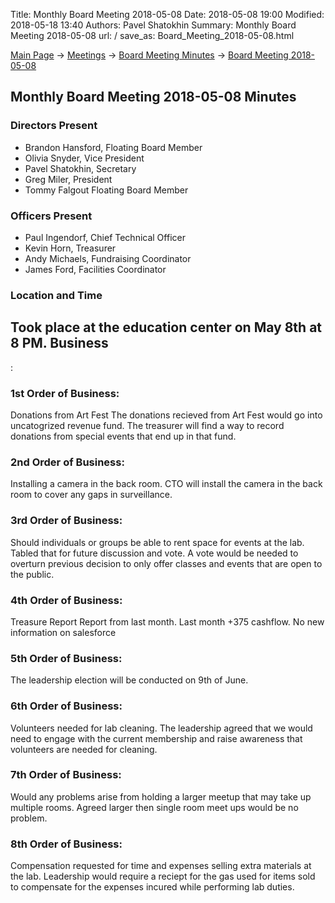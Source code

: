 Title: Monthly Board Meeting 2018-05-08
Date: 2018-05-08 19:00
Modified: 2018-05-18 13:40
Authors: Pavel Shatokhin
Summary: Monthly Board Meeting 2018-05-08
url: /
save_as: Board_Meeting_2018-05-08.html

[Main Page](index.html) -\> [Meetings](Meetings.html)
-\> [Board Meeting Minutes](Board_Meeting_Minutes.html) -\> [Board Meeting 2018-05-08](Board_Meeting_2018-05-08.html)

Monthly Board Meeting 2018-05-08 Minutes
-----------------------------

### Directors Present
-   Brandon Hansford, Floating Board Member
-   Olivia Snyder, Vice President
-   Pavel Shatokhin, Secretary
-   Greg Miler, President 
-   Tommy Falgout Floating Board Member
### Officers Present
-   Paul Ingendorf, Chief Technical Officer
-   Kevin Horn, Treasurer
-   Andy Michaels, Fundraising Coordinator
-   James Ford, Facilities Coordinator
### Location and Time
Took place at the education center on May 8th at 8 PM.
Business
--------
:
### 1st Order of Business:
Donations from Art Fest
The donations recieved from Art Fest would go into uncatogrized revenue fund. The treasurer will find a way to record donations from special events that end up in that fund.
### 2nd Order of Business:
Installing a camera in the back room.
CTO will install the camera in the back room to cover any gaps in surveillance.
### 3rd Order of Business:
Should individuals or groups be able to rent space for events at the lab. 
Tabled that for future discussion and vote. A vote would be needed to overturn previous decision to only offer classes and events that are open to the public.
### 4th Order of Business:
Treasure Report
Report from last month. Last month +375 cashflow. No new information on salesforce
### 5th Order of Business:
The leadership election will be conducted on 9th of June.
### 6th Order of Business:
Volunteers needed for lab cleaning.
The leadership agreed that we would need to engage with the current membership and raise awareness that volunteers are needed for cleaning.
### 7th Order of Business:
Would any problems arise from holding a larger meetup that may take up multiple rooms.
Agreed larger then single room meet ups would be no problem.
### 8th Order of Business:
Compensation requested for time and expenses selling extra materials at the lab.
Leadership would require a reciept for the gas used for items sold to compensate for the expenses incured while performing lab duties.

